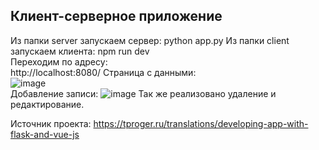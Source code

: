 ## Клиент-серверное приложение
Из папки server запускаем сервер: python app.py
Из папки client запускаем клиента: npm run dev\
Переходим по адресу:\
http://localhost:8080/
Страница с данными:\
![image](https://github.com/user-attachments/assets/68bb6412-e9ec-4f78-ad8c-b748003c1ed7)
\
Добавление записи:
![image](https://github.com/user-attachments/assets/61d22b9a-515e-4b6c-bfa1-bc8b0c46416d)
Так же реализовано удаление и редактирование.

Источник проекта: https://tproger.ru/translations/developing-app-with-flask-and-vue-js

